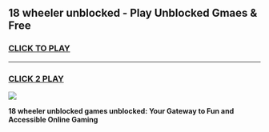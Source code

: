 
## 18 wheeler unblocked - Play Unblocked Gmaes & Free
<h3>
<a href="https://news.freeplayer.one?title=18_wheeler_unblocked&ref=16F">CLICK TO PLAY</a></h3>
<hr>

<h3>
<a href="https://news.freeplayer.one?title=18_wheeler_unblocked&ref=16F">CLICK 2 PLAY</a>
  
</h3>

<a href="https://news.freeplayer.one?title=18_wheeler_unblocked&ref=16F/"><img src="https://clearcache.store/games.png"></a>


**18 wheeler unblocked games unblocked: Your Gateway to Fun and Accessible Online Gaming**
